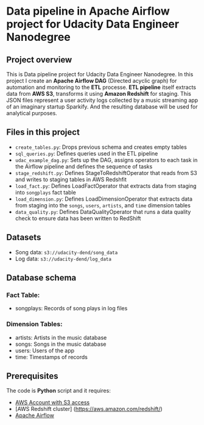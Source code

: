 # Data pipeline in Apache Airflow project for Udacity Data Engineer Nanodegree

## Project overview
This is Data pipeline project for Udacity Data Engineer Nanodegree. In this project I create 
an **Apache Airflow DAG** (Directed acyclic graph) for automation and monitoring to the **ETL** processe. **ETL pipeline** itself extracts data from **AWS S3**, transforms it using **Amazon Redshift** for staging. This JSON files represent a user activity logs collected by a music streaming app of an imaginary startup Sparkify. And the resulting database will be used for analytical purposes.

## Files in this project
* `create_tables.py`: Drops previous schema and creates empty tables
* `sql_queries.py`: Defines queries used in the ETL pipeline
* `udac_example_dag.py`: Sets up the DAG, assigns operators to each task in the Airflow pipeline and defines the sequence of tasks
* `stage_redshift.py`: Defines StageToRedshiftOperator that reads from S3 and writes to staging tables in AWS Redshfit
* `load_fact.py`: Defines LoadFactOperator that extracts data from staging into `songplays` fact table
* `load_dimension.py`: Defines LoadDimensionOperator that extracts data from staging into the `songs`, `users`, `artists`, and `time` dimension tables
* `data_quality.py`: Defines DataQualityOperator that runs a data quality check to ensure data has been written to RedShift
  
## Datasets

* Song data: `s3://udacity-dend/song_data`
* Log data: `s3://udacity-dend/log_data`

## Database schema

### Fact Table:
* songplays: Records of song plays in log files 

### Dimension Tables:
* artists: Artists in the music database
* songs: Songs in the music database
* users: Users of the app
* time: Timestamps of records

## Prerequisites
The code is **Python** script and it requires:

* [AWS Account with S3 access](https://aws.amazon.com/)
* [AWS Redshift cluster] (https://aws.amazon.com/redshift/)
* [Apache Airflow](https://https://airflow.apache.org/start.html/)

